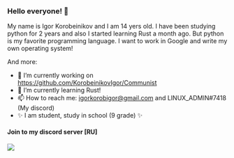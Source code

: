 ### Hello everyone! 👋
My name is Igor Korobeinikov and I am 14 yers old. I have been studying python for 2 years and also I started learning Rust a month ago. But python is my favorite programming language. I want to work in Google and write my own operating system!

And more:
- 🔭 I’m currently working on https://github.com/KorobeinikovIgor/Communist
- 🌱 I’m currently learning Rust!
- 📫 How to reach me: igorkorobigor@gmail.com and LINUX_ADMIN#7418 (My discord)
- ✨ I am student, study in school (9 grade) ✨

#### Join to my discord server [RU]
<a href="https://discord.gg/W54CYM4DGR"><img src="https://discordapp.com/api/guilds/848196497219649566/widget.png?style=banner2"/></a>
